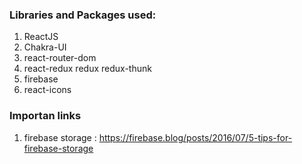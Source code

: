 ### Libraries and Packages used:
1. ReactJS
2. Chakra-UI
3. react-router-dom
4. react-redux redux redux-thunk
5. firebase
6. react-icons


### Importan links
1. firebase storage : https://firebase.blog/posts/2016/07/5-tips-for-firebase-storage